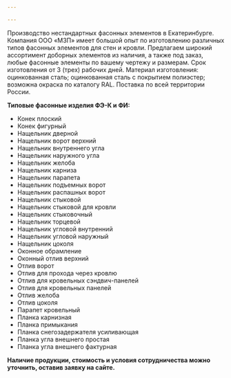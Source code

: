 ```yaml
---

---
```


Производство нестандартных фасонных элементов в Екатеринбурге.  
Компания ООО «МЗП» имеет большой опыт по изготовлению различных типов фасонных элементов для стен и кровли. Предлагаем широкий ассортимент доборных элементов из наличия, а также под заказ, любые фасонные элементы по вашему чертежу и размерам. Срок изготовления от 3 (трех) рабочих дней. Материал изготовления: оцинкованная сталь; оцинкованная сталь с покрытием полиэстер; возможна окраска по каталогу RAL. Поставка по всей территории России.

**Типовые фасонные изделия ФЭ-К и ФИ:**

*  Конек плоский 
*  Конек фигурный 
*  Нащельник дверной
*  Нащельник ворот верхний
*  Нащельник внутреннего угла
*  Нащельник наружного угла
*  Нащельник желоба 
*  Нащельник карниза
*  Нащельник парапета
*  Нащельник подъемных ворот 
*  Нащельник распашных ворот
*  Нащельник стыковой 
*  Нащельник стыковой для кровли 
*  Нащельник стыковочный
*  Нащельник торцевой
*  Нащельник угловой внутренний 
*  Нащельник угловой наружный
*  Нащельник цоколя 
*  Оконное обрамление 
*  Оконный отлив верхний
*  Отлив ворот
*  Отлив для прохода через кровлю
*  Отлив для кровельных сэндвич-панелей 
*  Отлив для кровельных панелей 
*  Отлив желоба
*  Отлив цоколя
*  Парапет кровельный
*  Планка карнизная
*  Планка примыкания
*  Планка снегозадержателя усиливающая 
*  Планка угла внешнего простая
*  Планка угла внешнего фактурная

**Наличие продукции, стоимость и условия сотрудничества можно уточнить, оставив заявку на сайте.**